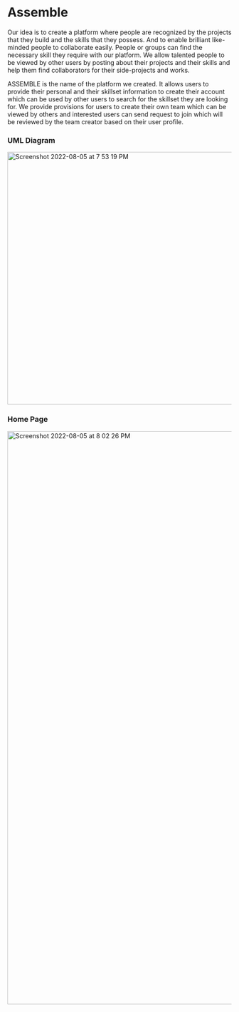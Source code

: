# Assemble 
Our idea is to create a platform where people are recognized by the projects 
that they build and the skills that they possess. And to enable brilliant like-minded 
people to collaborate easily. People or groups can find the necessary skill they 
require with our platform. We allow talented people to be viewed by other users 
by posting about their projects and their skills and help them find collaborators 
for their side-projects and works.

ASSEMBLE is the name of the platform we created. It allows users to 
provide their personal and their skillset information to create their account 
which can be used by other users to search for the skillset they are looking 
for. We provide provisions for users to create their own team which can be 
viewed by others and interested users can send request to join which will be 
reviewed by the team creator based on their user profile.

### UML Diagram

<img width="566" alt="Screenshot 2022-08-05 at 7 53 19 PM" src="https://user-images.githubusercontent.com/83954669/183097271-79a6d1f3-7ade-4e6c-973a-9feb85e915ec.png">

### Home Page

<img width="1285" alt="Screenshot 2022-08-05 at 8 02 26 PM" src="https://user-images.githubusercontent.com/83954669/183098994-525d6571-a243-43fb-9d6b-ef40147ce345.png">
